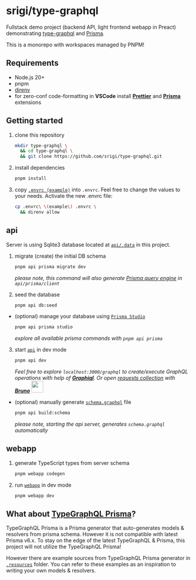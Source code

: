 # srigi/type-graphql

Fullstack demo project (backend API, light frontend webapp in Preact) demonstrating [type-graphql](https://github.com/MichalLytek/type-graphql) and [Prisma](https://www.prisma.io/).

This is a monorepo with workspaces managed by PNPM!

## Requirements

- Node.js 20+
- pnpm
- [direnv](https://direnv.net/#docs)
- for zero-conf code-formatting in **VSCode** install [**Prettier**](https://marketplace.cursorapi.com/items?itemName=esbenp.prettier-vscode) and [**Prisma**](https://marketplace.visualstudio.com/items?itemName=Prisma.prisma) extensions

## Getting started

1. clone this repository

   ```sh
   mkdir type-graphql \
     && cd type-graphql \
     && git clone https://github.com/srigi/type-graphql.git
   ```

2. install dependencies

   ```sh
   pnpm install
   ```

3. copy [`.envrc (example)`](.envrc%20%28example%29) into `.envrc`. Feel free to change the values to your needs. Activate the new .envrc file:

   ```sh
   cp .envrc\ \(example\) .envrc \
     && direnv allow
   ```

## api

Server is using Sqlite3 database located at [`api/.data`](./api/.data) in this project.

1. migrate (create) the initial DB schema

   ```sh
   pnpm api prisma migrate dev
   ```

   _please note, this command will also generate [Prisma query engine](https://www.prisma.io/docs/orm/overview/databases/database-drivers) in `api/prisma/client`_

2. seed the database

   ```sh
   pnpm api db:seed
   ```

- (optional) manage your database using [`Prisma Studio`](https://www.prisma.io/docs/orm/tools/prisma-studio)

  ```sh
  pnpm api prisma studio
  ```

  _explore all available prisma commands with `pnpm api prisma`_

3. start [`api`](./api/) in dev mode

   ```sh
   pnpm api dev
   ```

   _Feel free to explore `localhost:3000/graphql` to create/execute GraphQL operations with help of [**Graphiql**](https://github.com/graphql/graphiql/tree/main?tab=readme-ov-file#graphiql). Or open [requests collection](.bruno) with [**Bruno**](https://www.usebruno.com/) <img width="32" src="https://raw.githubusercontent.com/usebruno/bruno/main/assets/images/logo-transparent.png" width="80"/>_

- (optional) manually generate [`schema.graphql`](./api/.out/schema.graphql) file

  ```sh
  pnpm api build:schema
  ```

  _please note, starting the api server, generates `schema.graphql` automatically_

## webapp

1. generate TypeScript types from server schema

   ```sh
   pnpm webapp codegen
   ```

2. run [`webapp`](./webapp) in dev mode

   ```sh
   pnpm webapp dev
   ```

## What about [TypeGraphQL Prisma](https://prisma.typegraphql.com)?

TypeGraphQL&nbsp;Prisma is a Prisma generator that auto-generates models & resolvers from prisma schema. However it is not compatible with latest Prisma&nbsp;v6.x. To stay on the edge of the latest TypeGraphQL&nbsp;&&nbsp;Prisma, this project will not utilize the TypeGraphQL&nbsp;Prisma!

However there are example sources from TypeGraphQL&nbsp;Prisma generator in [`.resources`](./.resources/type-graphql.prisma/) folder. You can refer to these examples as an inspiration to writing your own models & resolvers.
